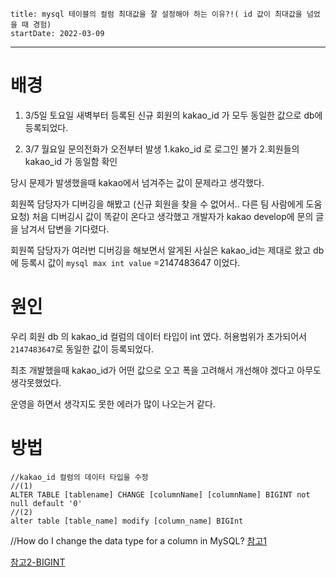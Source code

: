 ```
title: mysql 테이블의 컬럼 최대값을 잘 설정해야 하는 이유?!( id 값이 최대값을 넘었을 때 경험)
startDate: 2022-03-09
```
---

# 배경

1. 3/5일 토요일 새벽부터 등록된 신규 회원의 
kakao_id 가 모두 동일한 값으로 db에 등록되었다.
   
2. 3/7 월요일 문의전화가 오전부터 발생
    1.kako_id 로 로그인 불가
    2.회원들의 kakao_id 가 동일함 확인
    
당시 문제가 발생했을때
kakao에서 넘겨주는 값이 문제라고 생각했다.

회원쪽 담당자가 디버깅을 해봤고
(신규 회원을 찾을 수 없어서.. 다른 팀 사람에게 도움 요청)
처음 디버깅시 값이 똑같이 온다고 생각했고
개발자가 kakao develop에 문의 글을 남겨서 답변을 기다렸다.

회원쪽 담당자가 여러번 디버깅을 해보면서 알게된 사실은
kakao_id는 제대로 왔고
db에 등록시 값이 
`mysql max int value` =2147483647
이었다.

# 원인   
우리 회원 db 의 kakao_id 컬럼의 데이터 타입이 int 였다.
허용범위가 초가되어서 `2147483647`로 동일한 값이 등록되었다.

최초 개발했을때
kakao_id가 어떤 값으로 오고
폭을 고려해서 개선해야 겠다고 아무도 생각못했었다.

운영을 하면서 생각지도 못한 에러가 많이 나오는거 같다.


# 방법 

```
//kakao_id 컬럼의 데이터 타입을 수정
//(1)
ALTER TABLE [tablename] CHANGE [columnName] [columnName] BIGINT not null default '0'
//(2)
alter table [table_name] modify [column_name] BIGInt

```
//How do I change the data type for a column in MySQL?
[참고1](https://stackoverflow.com/questions/1356866/how-do-i-change-the-data-type-for-a-column-in-mysql)

[참고2-BIGINT](https://dogleg.co.kr/?p=163#zerofill)